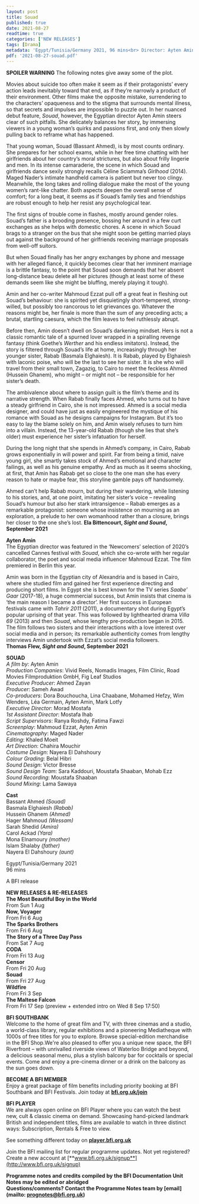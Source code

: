 ```yaml
---
layout: post
title: Souad
published: true
date: 2021-08-27
readtime: true
categories: ['NEW RELEASES']
tags: [Drama]
metadata: 'Egypt/Tunisia/Germany 2021, 96 mins<br> Director: Ayten Amin'
pdf: '2021-08-27-souad.pdf'
---
```


**SPOILER WARNING** The following notes give away some of the plot.

Movies about suicide too often make it seem as if their protagonists’ every action leads inevitably toward that end, as if they’re narrowly a product of their environment. Other films make the opposite mistake, surrendering to the characters’ opaqueness and to the stigma that surrounds mental illness, so that secrets and impulses are impossible to puzzle out. In her nuanced debut feature, _Souad_, however, the Egyptian director Ayten Amin steers clear of such pitfalls. She delicately balances her story, by immersing viewers in a young woman’s quirks and passions first, and only then slowly pulling back to reframe what has happened.

That young woman, Souad (Bassant Ahmed), is by most counts ordinary. She prepares for her school exams, while in her free time chatting with her girlfriends about her country’s moral strictures, but also about frilly lingerie and men. In its intense camaraderie, the scene in which Souad and girlfriends dance sexily strongly recalls Céline Sciamma’s _Girlhood_ (2014). Maged Nader’s intimate handheld camera is patient but never too clingy. Meanwhile, the long takes and rolling dialogue make the most of the young women’s rant-like chatter. Both aspects deepen the overall sense of comfort; for a long beat, it seems as if Souad’s family ties and friendships are robust enough to help her resist any psychological tear.

The first signs of trouble come in flashes, mostly around gender roles. Souad’s father is a brooding presence, bossing her around in a few curt exchanges as she helps with domestic chores. A scene in which Souad brags to a stranger on the bus that she might soon be getting married plays out against the background of her girlfriends receiving marriage proposals from well-off suitors.

But when Souad finally has her angry exchanges by phone and message with her alleged fiancé, it quickly becomes clear that her imminent marriage is a brittle fantasy, to the point that Souad soon demands that her absent long-distance beau delete all her pictures (though at least some of these demands seem like she might be bluffing, merely playing it tough).

Amin and her co-writer Mahmoud Ezzat pull off a great feat in fleshing out Souad’s behaviour: she is spirited yet disquietingly short-tempered, strong-willed, but possibly too rancorous to let grievances go. Whatever the reasons might be, her finale is more than the sum of any preceding acts; a brutal, startling caesura, which the film leaves to feel ruthlessly abrupt.

Before then, Amin doesn’t dwell on Souad’s darkening mindset. Hers is not a classic romantic tale of a spurned lover wrapped in a spiralling revenge fantasy (think Goethe’s _Werther_ and his endless imitators). Instead, the story is filtered through Souad’s life at home, increasingly through her younger sister, Rabab (Basmala Elghaiesh). It is Rabab, played by Elghaiesh with laconic poise, who will be the last to see her sister. It is she who will travel from their small town, Zagazig, to Cairo to meet the feckless Ahmed (Hussein Ghanem), who might – or might not – be responsible for her sister’s death.

The ambivalence about where to assign guilt is the film’s theme and its narrative strength. When Rabab finally faces Ahmed, who turns out to have a steady girlfriend in Cairo, she is not impressed. Ahmed is a social media designer, and could have just as easily engineered the mystique of his romance with Souad as he designs campaigns for Instagram. But it’s too easy to lay the blame solely on him, and Amin wisely refuses to turn him into a villain. Instead, the 13-year-old Rabab (though she lies that she’s older) must experience her sister’s infatuation for herself.

During the long night that she spends in Ahmed’s company, in Cairo, Rabab grows exponentially in will power and spirit. Far from being a timid, naive young girl, she smartly takes stock of Ahmed’s emotional and character failings, as well as his genuine empathy. And as much as it seems shocking, at first, that Amin has Rabab get so close to the one man she has every reason to hate or maybe fear, this storyline gamble pays off handsomely.

Ahmed can’t help Rabab mourn, but during their wandering, while listening to his stories, and, at one point, imitating her sister’s voice – revealing Souad’s humour but also her stark intransigence – Rabab emerges as a remarkable protagonist: someone whose insistence on mourning as an exploration, a prelude to her own womanhood rather than a closure, brings her closer to the one she’s lost.
**Ela Bittencourt, _Sight and Sound_, September 2021**<br>

**Ayten Amin**<br>The Egyptian director was featured in the ‘Newcomers’ selection of 2020’s cancelled Cannes festival with _Souad_, which she co-wrote with her regular collaborator, the poet and social media influencer Mahmoud Ezzat. The film premiered in Berlin this year.

Amin was born in the Egyptian city of Alexandria and is based in Cairo, where she studied film and gained her first experience directing and producing short films. In Egypt she is best known for the TV series _Saabe’ Gaar_ (2017-18), a huge commercial success, but Amin insists that cinema is ‘the main reason I became a director’. Her first success in European festivals came with _Tahrir 2011_ (2011), a documentary shot during Egypt’s popular uprising of that year. This was followed by lighthearted drama _Villa 69_ (2013) and then _Souad_, whose lengthy pre-production began in 2015. The film follows two sisters and their interactions with a love interest over social media and in person; its remarkable authenticity comes from lengthy interviews Amin undertook with Ezzat’s social media followers.<br>
**Thomas Flew, _Sight and Sound_, September 2021**<br>

**SOUAD**<br>
_A film by_: Ayten Amin  
_Production Companies_: Vivid Reels, Nomadis Images, Film Clinic, Road Movies Filmproduktion GmbH, Fig Leaf Studios  
_Executive Producer_: Ahmed Zayan  
_Producer_: Sameh Awad  
_Co-producers_: Dora Bouchoucha, Lina Chaabane, Mohamed Hefzy, Wim Wenders, Léa Germain, Ayten Amin, Mark Lotfy  
_Executive Director_: Morad Mostafa  
_1st Assistant Director_: Mostafa Ihab  
_Script Supervisors_: Ranya Roshdy, Fatima Fawzi  
_Screenplay_: Mahmoud Ezzat, Ayten Amin  
_Cinematography_: Maged Nader  
_Editing_: Khaled Moeit  
_Art Direction_: Chahira Mouchir  
_Costume Design_: Nayera El Dahshoury  
_Colour Grading_: Belal Hibri  
_Sound Design_: Victor Bresse  
_Sound Design Team_: Sara Kaddouri, Moustafa Shaaban, Mohab Ezz  
_Sound Recording_: Moustafa Shaaban  
_Sound Mixing_: Lama Sawaya<br>

**Cast**<br>
Bassant Ahmed _(Souad)_  
Basmala Elghaiesh _(Rabab)_  
Hussein Ghanem _(Ahmed)_  
Hager Mahmoud _(Wessam)_  
Sarah Shedid _(Amira)_  
Carol Ackad _(Yara)_  
Mona Elnamoury _(mother)_  
Islam Shalaby _(father)_  
Nayera El Dahshoury _(aunt)_

Egypt/Tunisia/Germany 2021<br>
96 mins<br>

A BFI release<br>


**NEW RELEASES & RE-RELEASES**<br>
**The Most Beautiful Boy in the World**<br>
From Sun 1 Aug<br>
**Now, Voyager**<br>
From Fri 6 Aug<br>
**The Sparks Brothers**<br>
From Fri 6 Aug<br>
**The Story of a Three Day Pass**<br>
From Sat 7 Aug<br>
**CODA**<br>
From Fri 13 Aug<br>
**Censor**<br>
From Fri 20 Aug<br>
**Souad**<br>
From Fri 27 Aug<br>
**Wildfire**<br>
From Fri 3 Sep<br>
**The Maltese Falcon**<br>
From Fri 17 Sep (preview + extended intro on Wed 8 Sep 17:50)<br>


**BFI SOUTHBANK**  
Welcome to the home of great film and TV, with three cinemas and a studio, a world-class library, regular exhibitions and a pioneering Mediatheque with 1000s of free titles for you to explore. Browse special-edition merchandise in the BFI Shop.We&#39;re also pleased to offer you a unique new space, the BFI Riverfront – with unrivalled riverside views of Waterloo Bridge and beyond, a delicious seasonal menu, plus a stylish balcony bar for cocktails or special events. Come and enjoy a pre-cinema dinner or a drink on the balcony as the sun goes down.  

**BECOME A BFI MEMBER**  
Enjoy a great package of film benefits including priority booking at BFI Southbank and BFI Festivals. Join today at [**bfi.org.uk/join**](http://www.bfi.org.uk/join)  

**BFI PLAYER**  
 We are always open online on BFI Player where you can watch the best new, cult &amp; classic cinema on demand. Showcasing hand-picked landmark British and independent titles, films are available to watch in three distinct ways: Subscription, Rentals &amp; Free to view.  

See something different today on [**player.bfi.org.uk**](https://player.bfi.org.uk)  

Join the BFI mailing list for regular programme updates. Not yet registered? Create a new account at [**www.bfi.org.uk/signup**](http://www.bfi.org.uk/signup)

**Programme notes and credits compiled by the BFI Documentation Unit  
Notes may be edited or abridged  
Questions/comments? Contact the Programme Notes team by [email](mailto: prognotes@bfi.org.uk)**<br><br>


